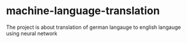 # machine-language-translation
The project is about translation of german langauge to english langauge using neural network
